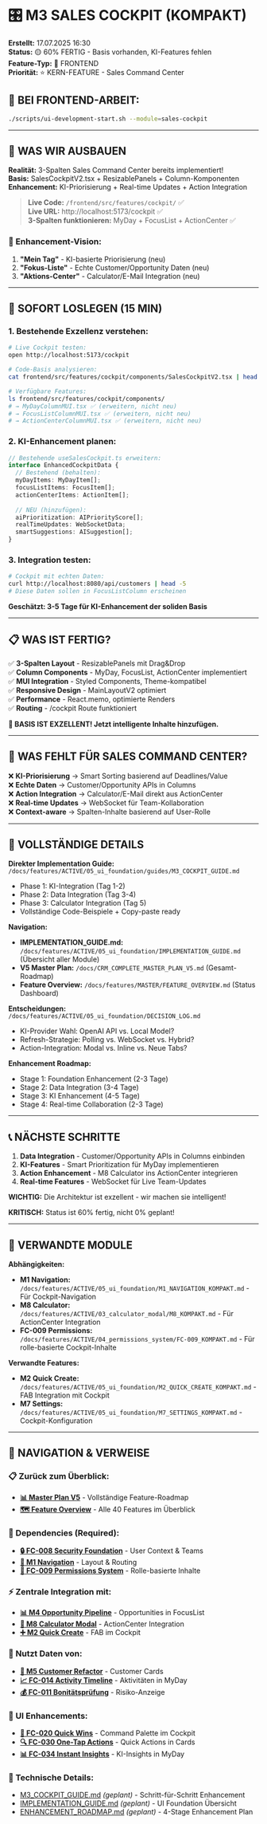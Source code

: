 # 🎛️ M3 SALES COCKPIT (KOMPAKT)

**Erstellt:** 17.07.2025 16:30  
**Status:** 🟡 60% FERTIG - Basis vorhanden, KI-Features fehlen  
**Feature-Typ:** 🎨 FRONTEND  
**Priorität:** ⭐ KERN-FEATURE - Sales Command Center

## 🚨 BEI FRONTEND-ARBEIT:
```bash
./scripts/ui-development-start.sh --module=sales-cockpit
```

---

## 🧠 WAS WIR AUSBAUEN

**Realität:** 3-Spalten Sales Command Center bereits implementiert!  
**Basis:** SalesCockpitV2.tsx + ResizablePanels + Column-Komponenten  
**Enhancement:** KI-Priorisierung + Real-time Updates + Action Integration  

> **Live Code:** `/frontend/src/features/cockpit/` ✅  
> **Live URL:** http://localhost:5173/cockpit ✅  
> **3-Spalten funktionieren:** MyDay + FocusList + ActionCenter ✅  

### 🎯 Enhancement-Vision:
1. **"Mein Tag"** - KI-basierte Priorisierung (neu)
2. **"Fokus-Liste"** - Echte Customer/Opportunity Daten (neu)  
3. **"Aktions-Center"** - Calculator/E-Mail Integration (neu)

---

## 🚀 SOFORT LOSLEGEN (15 MIN)

### 1. **Bestehende Exzellenz verstehen:**
```bash
# Live Cockpit testen:
open http://localhost:5173/cockpit

# Code-Basis analysieren:
cat frontend/src/features/cockpit/components/SalesCockpitV2.tsx | head -50

# Verfügbare Features:
ls frontend/src/features/cockpit/components/
# → MyDayColumnMUI.tsx ✅ (erweitern, nicht neu)
# → FocusListColumnMUI.tsx ✅ (erweitern, nicht neu)
# → ActionCenterColumnMUI.tsx ✅ (erweitern, nicht neu)
```

### 2. **KI-Enhancement planen:**
```typescript
// Bestehende useSalesCockpit.ts erweitern:
interface EnhancedCockpitData {
  // Bestehend (behalten):
  myDayItems: MyDayItem[];
  focusListItems: FocusItem[];
  actionCenterItems: ActionItem[];
  
  // NEU (hinzufügen):
  aiPrioritization: AIPriorityScore[];
  realTimeUpdates: WebSocketData;
  smartSuggestions: AISuggestion[];
}
```

### 3. **Integration testen:**
```bash
# Cockpit mit echten Daten:
curl http://localhost:8080/api/customers | head -5
# Diese Daten sollen in FocusListColumn erscheinen
```

**Geschätzt: 3-5 Tage für KI-Enhancement der soliden Basis**

---

## 📋 WAS IST FERTIG?

✅ **3-Spalten Layout** - ResizablePanels mit Drag&Drop  
✅ **Column Components** - MyDay, FocusList, ActionCenter implementiert  
✅ **MUI Integration** - Styled Components, Theme-kompatibel  
✅ **Responsive Design** - MainLayoutV2 optimiert  
✅ **Performance** - React.memo, optimierte Renders  
✅ **Routing** - /cockpit Route funktioniert  

**🎯 BASIS IST EXZELLENT! Jetzt intelligente Inhalte hinzufügen.**

---

## 🚨 WAS FEHLT FÜR SALES COMMAND CENTER?

❌ **KI-Priorisierung** → Smart Sorting basierend auf Deadlines/Value  
❌ **Echte Daten** → Customer/Opportunity APIs in Columns  
❌ **Action Integration** → Calculator/E-Mail direkt aus ActionCenter  
❌ **Real-time Updates** → WebSocket für Team-Kollaboration  
❌ **Context-aware** → Spalten-Inhalte basierend auf User-Rolle  

---

## 🔗 VOLLSTÄNDIGE DETAILS

**Direkter Implementation Guide:** `/docs/features/ACTIVE/05_ui_foundation/guides/M3_COCKPIT_GUIDE.md`
- Phase 1: KI-Integration (Tag 1-2)
- Phase 2: Data Integration (Tag 3-4)  
- Phase 3: Calculator Integration (Tag 5)
- Vollständige Code-Beispiele + Copy-paste ready

**Navigation:** 
- **IMPLEMENTATION_GUIDE.md:** `/docs/features/ACTIVE/05_ui_foundation/IMPLEMENTATION_GUIDE.md` (Übersicht aller Module)
- **V5 Master Plan:** `/docs/CRM_COMPLETE_MASTER_PLAN_V5.md` (Gesamt-Roadmap)
- **Feature Overview:** `/docs/features/MASTER/FEATURE_OVERVIEW.md` (Status Dashboard)

**Entscheidungen:** `/docs/features/ACTIVE/05_ui_foundation/DECISION_LOG.md`
- KI-Provider Wahl: OpenAI API vs. Local Model?
- Refresh-Strategie: Polling vs. WebSocket vs. Hybrid?
- Action-Integration: Modal vs. Inline vs. Neue Tabs?

**Enhancement Roadmap:**
- Stage 1: Foundation Enhancement (2-3 Tage)
- Stage 2: Data Integration (3-4 Tage)  
- Stage 3: KI Enhancement (4-5 Tage)
- Stage 4: Real-time Collaboration (2-3 Tage)

---

## 📞 NÄCHSTE SCHRITTE

1. **Data Integration** - Customer/Opportunity APIs in Columns einbinden
2. **KI-Features** - Smart Prioritization für MyDay implementieren  
3. **Action Enhancement** - M8 Calculator ins ActionCenter integrieren
4. **Real-time Features** - WebSocket für Live Team-Updates

**WICHTIG:** Die Architektur ist exzellent - wir machen sie intelligent!

**KRITISCH:** Status ist 60% fertig, nicht 0% geplant!

---

## 🔗 VERWANDTE MODULE

**Abhängigkeiten:**
- **M1 Navigation:** `/docs/features/ACTIVE/05_ui_foundation/M1_NAVIGATION_KOMPAKT.md` - Für Cockpit-Navigation
- **M8 Calculator:** `/docs/features/ACTIVE/03_calculator_modal/M8_KOMPAKT.md` - Für ActionCenter Integration
- **FC-009 Permissions:** `/docs/features/ACTIVE/04_permissions_system/FC-009_KOMPAKT.md` - Für rolle-basierte Cockpit-Inhalte

**Verwandte Features:**
- **M2 Quick Create:** `/docs/features/ACTIVE/05_ui_foundation/M2_QUICK_CREATE_KOMPAKT.md` - FAB Integration mit Cockpit
- **M7 Settings:** `/docs/features/ACTIVE/05_ui_foundation/M7_SETTINGS_KOMPAKT.md` - Cockpit-Konfiguration

---

## 🧭 NAVIGATION & VERWEISE

### 📋 Zurück zum Überblick:
- **[📊 Master Plan V5](/docs/CRM_COMPLETE_MASTER_PLAN_V5.md)** - Vollständige Feature-Roadmap
- **[🗺️ Feature Overview](/docs/features/MASTER/FEATURE_OVERVIEW.md)** - Alle 40 Features im Überblick

### 🔗 Dependencies (Required):
- **[🔒 FC-008 Security Foundation](/docs/features/ACTIVE/01_security_foundation/FC-008_KOMPAKT.md)** - User Context & Teams
- **[🧭 M1 Navigation](/docs/features/ACTIVE/05_ui_foundation/M1_NAVIGATION_KOMPAKT.md)** - Layout & Routing
- **[👥 FC-009 Permissions System](/docs/features/ACTIVE/04_permissions_system/FC-009_KOMPAKT.md)** - Rolle-basierte Inhalte

### ⚡ Zentrale Integration mit:
- **[📊 M4 Opportunity Pipeline](/docs/features/ACTIVE/02_opportunity_pipeline/M4_KOMPAKT.md)** - Opportunities in FocusList
- **[🧮 M8 Calculator Modal](/docs/features/ACTIVE/03_calculator_modal/M8_KOMPAKT.md)** - ActionCenter Integration
- **[➕ M2 Quick Create](/docs/features/ACTIVE/05_ui_foundation/M2_QUICK_CREATE_KOMPAKT.md)** - FAB im Cockpit

### 🚀 Nutzt Daten von:
- **[👥 M5 Customer Refactor](/docs/features/PLANNED/12_customer_refactor_m5/M5_KOMPAKT.md)** - Customer Cards
- **[📈 FC-014 Activity Timeline](/docs/features/PLANNED/16_activity_timeline/FC-014_KOMPAKT.md)** - Aktivitäten in MyDay
- **[💰 FC-011 Bonitätsprüfung](/docs/features/ACTIVE/02_opportunity_pipeline/integrations/FC-011_KOMPAKT.md)** - Risiko-Anzeige

### 🎨 UI Enhancements:
- **[🎯 FC-020 Quick Wins](/docs/features/PLANNED/20_quick_wins/FC-020_KOMPAKT.md)** - Command Palette im Cockpit
- **[🔍 FC-030 One-Tap Actions](/docs/features/PLANNED/30_one_tap_actions/FC-030_KOMPAKT.md)** - Quick Actions in Cards
- **[📊 FC-034 Instant Insights](/docs/features/PLANNED/34_instant_insights/FC-034_KOMPAKT.md)** - KI-Insights in MyDay

### 🔧 Technische Details:
- [M3_COCKPIT_GUIDE.md](./guides/M3_COCKPIT_GUIDE.md) *(geplant)* - Schritt-für-Schritt Enhancement
- [IMPLEMENTATION_GUIDE.md](./IMPLEMENTATION_GUIDE.md) *(geplant)* - UI Foundation Übersicht
- [ENHANCEMENT_ROADMAP.md](./ENHANCEMENT_ROADMAP.md) *(geplant)* - 4-Stage Enhancement Plan